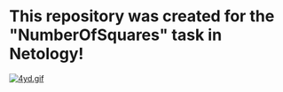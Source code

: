 # This repository was created for the "NumberOfSquares" task in Netology!  
[![4yd.gif](https://i.postimg.cc/sfQtpNXR/4yd.gif)](https://postimg.cc/pyvGvkz0)
